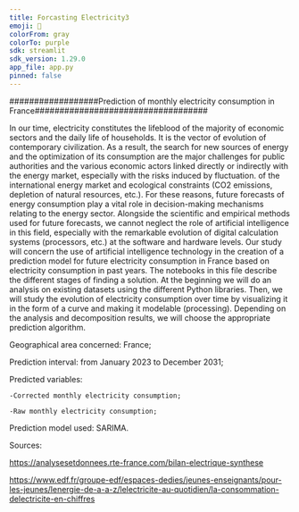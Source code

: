 ```yaml
---
title: Forcasting Electricity3
emoji: 👀
colorFrom: gray
colorTo: purple
sdk: streamlit
sdk_version: 1.29.0
app_file: app.py
pinned: false
---
```








##################Prediction of monthly electricity consumption in France###################################

In our time, electricity constitutes the lifeblood of the majority of economic sectors and the daily life of households. It is the vector of evolution of contemporary civilization. As a result, the search for new sources of energy and the optimization of its consumption are the major challenges for public authorities and the various economic actors linked directly or indirectly with the energy market, especially with the risks induced by fluctuation. of the international energy market and ecological constraints (CO2 emissions, depletion of natural resources, etc.).
For these reasons, future forecasts of energy consumption play a vital role in decision-making mechanisms relating to the energy sector. Alongside the scientific and empirical methods used for future forecasts, we cannot neglect the role of artificial intelligence in this field, especially with the remarkable evolution of digital calculation systems (processors, etc.) at the software and hardware levels.
Our study will concern the use of artificial intelligence technology in the creation of a prediction model for future electricity consumption in France based on electricity consumption in past years.
The notebooks in this file describe the different stages of finding a solution. At the beginning we will do an analysis on existing datasets using the different Python libraries. Then, we will study the evolution of electricity consumption over time by visualizing it in the form of a curve and making it modelable (processing). Depending on the analysis and decomposition results, we will choose the appropriate prediction algorithm.

Geographical area concerned: France;

Prediction interval: from January 2023 to December 2031;

Predicted variables:

    -Corrected monthly electricity consumption;

    -Raw monthly electricity consumption;

Prediction model used: SARIMA.

Sources:

https://analysesetdonnees.rte-france.com/bilan-electrique-synthese

https://www.edf.fr/groupe-edf/espaces-dedies/jeunes-enseignants/pour-les-jeunes/lenergie-de-a-a-z/lelectricite-au-quotidien/la-consommation-delectricite-en-chiffres



